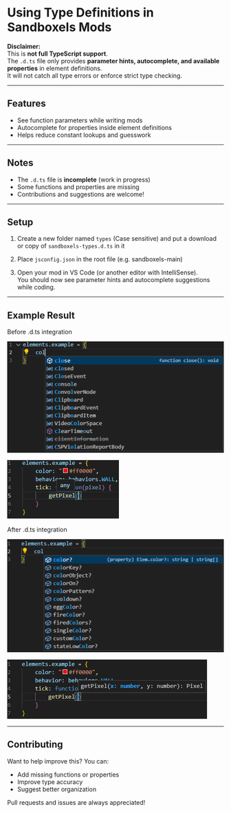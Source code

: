 # Using Type Definitions in Sandboxels Mods

**Disclaimer:**  
This is **not full TypeScript support**.  
The `.d.ts` file only provides **parameter hints, autocomplete, and available properties** in element definitions.  
It will not catch all type errors or enforce strict type checking.

---

## Features

- See function parameters while writing mods  
- Autocomplete for properties inside element definitions  
- Helps reduce constant lookups and guesswork  

---

## Notes

- The `.d.ts` file is **incomplete** (work in progress)  
- Some functions and properties are missing  
- Contributions and suggestions are welcome!  

---

## Setup

1. Create a new folder named `types` (Case sensitive) and put a download or copy of `sandboxels-types.d.ts` in it

2. Place `jsconfig.json` in the root file (e.g. sandboxels-main)

3. Open your mod in VS Code (or another editor with IntelliSense).  
   You should now see parameter hints and autocomplete suggestions while coding.  

---

## Example Result
Before .d.ts integration

![Before](images/autocorrect_before.png)

![Before](images/function_before.png)

After .d.ts integration

![After](images/autocorrect_after.png)

![After](images/function_after.png)

---

## Contributing

Want to help improve this? You can:  
- Add missing functions or properties  
- Improve type accuracy  
- Suggest better organization  

Pull requests and issues are always appreciated!  
